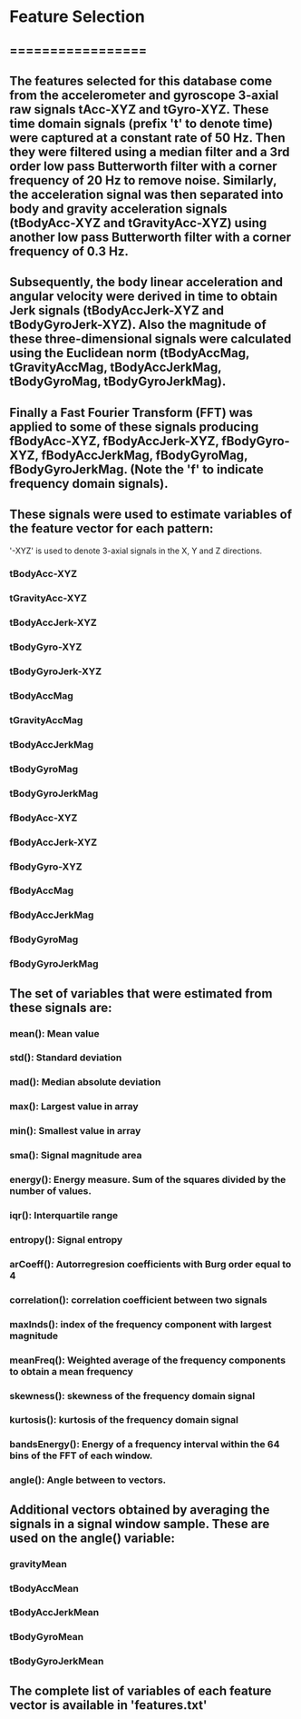 # Feature Selection 
## =================

## The features selected for this database come from the accelerometer and gyroscope 3-axial raw signals tAcc-XYZ and tGyro-XYZ. These time domain signals (prefix 't' to denote time) were captured at a constant rate of 50 Hz. Then they were filtered using a median filter and a 3rd order low pass Butterworth filter with a corner frequency of 20 Hz to remove noise. Similarly, the acceleration signal was then separated into body and gravity acceleration signals (tBodyAcc-XYZ and tGravityAcc-XYZ) using another low pass Butterworth filter with a corner frequency of 0.3 Hz. 

## Subsequently, the body linear acceleration and angular velocity were derived in time to obtain Jerk signals (tBodyAccJerk-XYZ and tBodyGyroJerk-XYZ). Also the magnitude of these three-dimensional signals were calculated using the Euclidean norm (tBodyAccMag, tGravityAccMag, tBodyAccJerkMag, tBodyGyroMag, tBodyGyroJerkMag). 

## Finally a Fast Fourier Transform (FFT) was applied to some of these signals producing fBodyAcc-XYZ, fBodyAccJerk-XYZ, fBodyGyro-XYZ, fBodyAccJerkMag, fBodyGyroMag, fBodyGyroJerkMag. (Note the 'f' to indicate frequency domain signals). 

## These signals were used to estimate variables of the feature vector for each pattern:  
'-XYZ' is used to denote 3-axial signals in the X, Y and Z directions.

### tBodyAcc-XYZ
### tGravityAcc-XYZ
### tBodyAccJerk-XYZ
### tBodyGyro-XYZ
### tBodyGyroJerk-XYZ
### tBodyAccMag
### tGravityAccMag
### tBodyAccJerkMag
### tBodyGyroMag
### tBodyGyroJerkMag
### fBodyAcc-XYZ
### fBodyAccJerk-XYZ
### fBodyGyro-XYZ
### fBodyAccMag
### fBodyAccJerkMag
### fBodyGyroMag
### fBodyGyroJerkMag

## The set of variables that were estimated from these signals are: 

### mean(): Mean value
### std(): Standard deviation
### mad(): Median absolute deviation 
### max(): Largest value in array
### min(): Smallest value in array
### sma(): Signal magnitude area
### energy(): Energy measure. Sum of the squares divided by the number of values. 
### iqr(): Interquartile range 
### entropy(): Signal entropy
### arCoeff(): Autorregresion coefficients with Burg order equal to 4
### correlation(): correlation coefficient between two signals
### maxInds(): index of the frequency component with largest magnitude
### meanFreq(): Weighted average of the frequency components to obtain a mean frequency
### skewness(): skewness of the frequency domain signal 
### kurtosis(): kurtosis of the frequency domain signal 
### bandsEnergy(): Energy of a frequency interval within the 64 bins of the FFT of each window.
### angle(): Angle between to vectors.

## Additional vectors obtained by averaging the signals in a signal window sample. These are used on the angle() variable:

### gravityMean
### tBodyAccMean
### tBodyAccJerkMean
### tBodyGyroMean
### tBodyGyroJerkMean

## The complete list of variables of each feature vector is available in 'features.txt'
